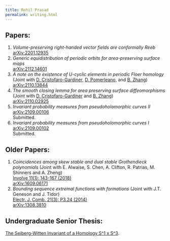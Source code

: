 ```yaml
---
title: Rohil Prasad
permalink: writing.html
---
```


<!-- Global site tag (gtag.js) - Google Analytics -->
<script async src="https://www.googletagmanager.com/gtag/js?id=G-BY606CKRSC"></script>
<script>
  window.dataLayer = window.dataLayer || [];
  function gtag(){dataLayer.push(arguments);}
  gtag('js', new Date());

  gtag('config', 'G-BY606CKRSC');
</script>

## Papers:
1. _Volume-preserving right-handed vector fields are conformally Reeb_<br>[arXiv:2201.12935](https://arxiv.org/abs/2201.12935)
2. _Generic equidistribution of periodic orbits for area-preserving surface maps_<br>[arXiv:2112.14601](https://arxiv.org/abs/2112.14601)
3. _A note on the existence of U-cyclic elements in periodic Floer homology_ (Joint with [D. Cristofaro-Gardiner](https://dancg.sites.ucsc.edu/), [D. Pomerleano](https://danielpomerleano.com), and [B. Zhang](https://web.math.princeton.edu/~bz/))<br>[arXiv:2110.13844](https://arxiv.org/abs/2110.13844)
4. _The smooth closing lemma for area preserving surface diffeomorphisms_ (Joint with [D. Cristofaro-Gardiner](https://dancg.sites.ucsc.edu/) and [B. Zhang](https://web.math.princeton.edu/~bz/))<br>[arXiv:2110.02925](https://arxiv.org/abs/2110.02925)
5. _Invariant probability measures from pseudoholomorphic curves II_<br>[arXiv:2109.00106](https://arxiv.org/abs/2109.00106)<br>Submitted.
6. _Invariant probability measures from pseudoholomorphic curves I_<br>[arXiv:2109.00102](https://arxiv.org/abs/2109.00102)<br>Submitted.

## Older Papers:
1. _Coincidences among skew stable and dual stable Grothendieck polynomials_ (Joint with E. Alwaise, S. Chen, A. Clifton, R. Patrias, M. Shinners and A. Zheng)<br>[Involve 11(1): 143-167 (2018)](https://projecteuclid.org/journals/involve-a-journal-of-mathematics/volume-11/issue-1/Coincidences-among-skew-stable-and-dual-stable-Grothendieck-polynomials/10.2140/involve.2018.11.143.short)<br>[arXiv:1609.06171](https://arxiv.org/abs/1609.06171)
2. _Bounding sequence extremal functions with formations_ (Joint with J.T. Geneson and J. Tidor)<br>[Electr. J. Comb. 21(3): P3.24 (2014)](https://www.combinatorics.org/ojs/index.php/eljc/article/view/v21i3p24)<br>[arXiv:1308.3810](https://arxiv.org/abs/1308.3810)

## Undergraduate Senior Thesis:

[The Seiberg-Witten Invariant of a Homology S^1 x S^3](https://r0hilp.github.io/assets/docs/harvard_thesis.pdf). 
